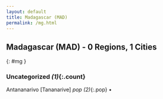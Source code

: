 ```yaml
---
layout: default
title: Madagascar (MAD)
permalink: /mg.html
---
```



## Madagascar (MAD) - 0 Regions, 1 Cities
{: #mg }





### Uncategorized _(1)_{:.count}


Antananarivo [Tananarive]  _pop (2)_{:.pop} •


 
